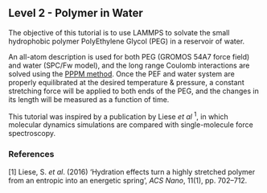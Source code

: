 ## Level 2 - Polymer in Water

The objective of this tutorial is to use LAMMPS to solvate the small hydrophobic polymer PolyEthylene Glycol (PEG) in a reservoir of water.

An all-atom description is used for both PEG (GROMOS 54A7 force field) and water (SPC/Fw model), and the long range Coulomb interactions are solved using the [PPPM method](https://docs.lammps.org/Howto_dispersion.html). Once the PEF and water system are properly equilibrated at the desired temperature & pressure, a constant stretching force will be applied to both ends of the PEG, and the changes in its length will be measured as a function of time.

This tutorial was inspired by a publication by Liese *et al* <sup>1</sup>, in which molecular dynamics simulations are compared with single-molecule force spectroscopy.

### References
[1] Liese, S. *et al*. (2016) ‘Hydration effects turn a highly stretched polymer from an entropic into an energetic spring’, *ACS Nano*, 11(1), pp. 702–712.